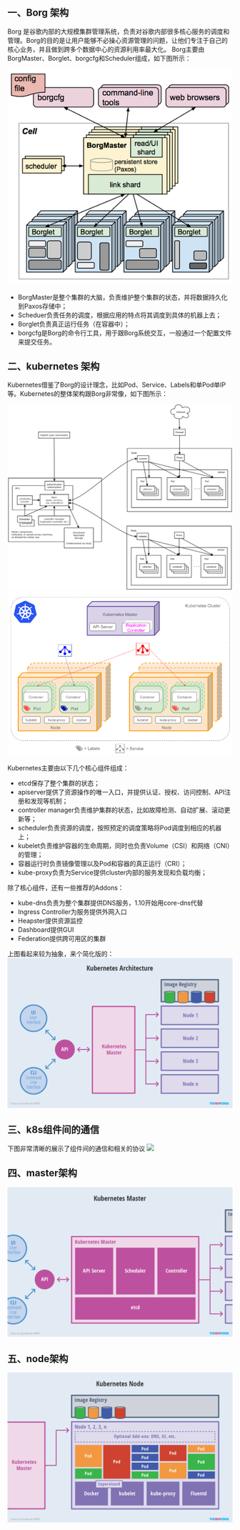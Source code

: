 <!-- toc -->
## 一、Borg 架构
Borg 是谷歌内部的大规模集群管理系统，负责对谷歌内部很多核心服务的调度和管理。Borg的目的是让用户能够不必操心资源管理的问题，让他们专注于自己的核心业务，并且做到跨多个数据中心的资源利用率最大化。
Borg主要由BorgMaster、Borglet、borgcfg和Scheduler组成，如下图所示：

![brog架构图](assets/brog架构图.png)

- BorgMaster是整个集群的大脑，负责维护整个集群的状态，并将数据持久化到Paxos存储中；
- Scheduer负责任务的调度，根据应用的特点将其调度到具体的机器上去；
- Borglet负责真正运行任务（在容器中）；
- borgcfg是Borg的命令行工具，用于跟Borg系统交互，一般通过一个配置文件来提交任务。

## 二、kubernetes 架构
Kubernetes借鉴了Borg的设计理念，比如Pod、Service、Labels和单Pod单IP等。Kubernetes的整体架构跟Borg非常像，如下图所示：

![k8s架构图](assets/k8s架构图.png)
![](assets/k8s架构图2.png)

Kubernetes主要由以下几个核心组件组成：

- etcd保存了整个集群的状态；
- apiserver提供了资源操作的唯一入口，并提供认证、授权、访问控制、API注册和发现等机制；
- controller manager负责维护集群的状态，比如故障检测、自动扩展、滚动更新等；
- scheduler负责资源的调度，按照预定的调度策略将Pod调度到相应的机器上；
- kubelet负责维护容器的生命周期，同时也负责Volume（CSI）和网络（CNI）的管理；
- 容器运行时负责镜像管理以及Pod和容器的真正运行（CRI）；
- kube-proxy负责为Service提供cluster内部的服务发现和负载均衡；

除了核心组件，还有一些推荐的Addons：
- kube-dns负责为整个集群提供DNS服务，1.10开始用core-dns代替
- Ingress Controller为服务提供外网入口
- Heapster提供资源监控
- Dashboard提供GUI
- Federation提供跨可用区的集群

上图看起来较为抽象，来个简化版的：
![](assets/markdown-img-paste-20180926172916155.png)

## 三、k8s组件间的通信
下图非常清晰的展示了组件间的通信和相关的协议
![](assets/markdown-img-paste-2018092617285761.png)


## 四、master架构

![](assets/markdown-img-paste-20180926173100736.png)

## 五、node架构

![](assets/markdown-img-paste-20180926173110950.png)
